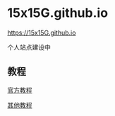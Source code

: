 # 15x15G.github.io

https://15x15G.github.io

个人站点建设中

## 教程

[官方教程](https://v0.vuepress.vuejs.org/zh/guide/getting-started.html)

[其他教程](https://segmentfault.com/a/1190000017055963)
